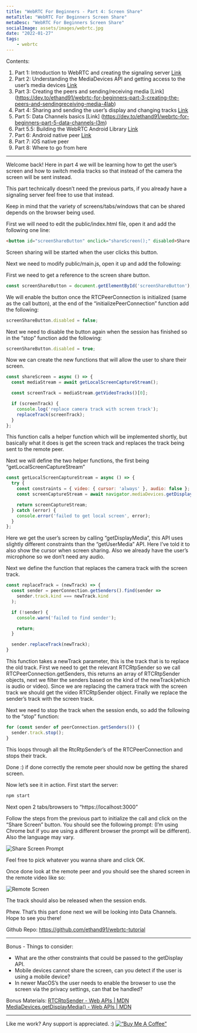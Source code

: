 ```yaml
---
title: "WebRTC For Beginners - Part 4: Screen Share"
metaTitle: "WebRTC For Beginners Screen Share"
metaDesc: "WebRTC For Beginners Screen Share"
socialImage: assets/images/webrtc.jpg
date: "2022-01-27"
tags:
	- webrtc
---
```


Contents:
1. Part 1: Introduction to WebRTC and creating the signaling server [Link](https://dev.to/ethand91/webrtc-for-beginners-1l14)
2. Part 2: Understanding the MediaDevices API and getting access to the user’s media devices [Link](https://dev.to/ethand91/webrtc-for-beginners-part-2-mediadevices-142d)
3. Part 3: Creating the peers and sending/receiving media [Link] (https://dev.to/ethand91/webrtc-for-beginners-part-3-creating-the-peers-and-sendingreceiving-media-4lab)
4. Part 4: Sharing and sending the user’s display and changing tracks [Link](https://dev.to/ethand91/webrtc-for-beginners-part-4-screen-share-42p6)
5. Part 5: Data Channels basics [Link] (https://dev.to/ethand91/webrtc-for-beginners-part-5-data-channels-l3m)
6. Part 5.5: Building the WebRTC Android Library [Link](https://dev.to/ethand91/webrtc-for-beginners-part-55-building-the-webrtc-android-library-e8l)
7. Part 6: Android native peer [Link](https://dev.to/ethand91/webrtc-for-beginners-part-6-android-231l)
8. Part 7: iOS native peer
9. Part 8: Where to go from here

- - - -

Welcome back! Here in part 4 we will be learning how to get the user’s screen and how to switch media tracks so that instead of the camera the screen will be sent instead.

This part technically doesn’t need the previous parts, if you already have a signaling server feel free to use that instead.

Keep in mind that the variety of screens/tabs/windows that can be shared depends on the browser being used.

First we will need to edit the public/index.html file, open it and add the following one line:

```html
<button id="screenShareButton" onclick="shareScreen();" disabled>Share Screen</button>
```

Screen sharing will be started when the user clicks this button.

Next we need to modify public/main.js, open it up and add the following:

First we need to get a reference to the screen share button.

```javascript
const screenShareButton = document.getElementById('screenShareButton');
``` 

We will enable the button once the RTCPeerConnection is initialized (same as the call button), at the end of the “initializePeerConnection” function add the following:

```javascript
screenShareButton.disabled = false;
```

Next we need to disable the button again when the session has finished so in the “stop” function add the following:

```javascript
screenShareButton.disabled = true;
```

Now we can create the new functions that will allow the user to share their screen.

```javascript
const shareScreen = async () => {
  const mediaStream = await getLocalScreenCaptureStream();

  const screenTrack = mediaStream.getVideoTracks()[0];

  if (screenTrack) {
    console.log('replace camera track with screen track');
    replaceTrack(screenTrack);
  }
};
```

This function calls a helper function which will be implemented shortly, but basically what it does is get the screen track and replaces the track being sent to the remote peer.

Next we will define the two helper functions, the first being “getLocalScreenCaptureStream”

```javascript
const getLocalScreenCaptureStream = async () => {
  try {
    const constraints = { video: { cursor: 'always' }, audio: false };
    const screenCaptureStream = await navigator.mediaDevices.getDisplayMedia(constraints);

    return screenCaptureStream;
  } catch (error) {
    console.error('failed to get local screen', error);
  }
};
```

Here we get the user’s screen by calling “getDisplayMedia”, this API uses slightly different constraints than the “getUserMedia” API. Here I’ve told it to also show the cursor when screen sharing. Also we already have the user’s microphone so we don’t need any audio.

Next we define the function that replaces the camera track with the screen track.

```javascript
const replaceTrack = (newTrack) => {
  const sender = peerConnection.getSenders().find(sender =>
    sender.track.kind === newTrack.kind 
  );

  if (!sender) {
    console.warn('failed to find sender');

    return;
  }

  sender.replaceTrack(newTrack);
}
```

This function takes a newTrack parameter, this is the track that is to replace the old track.
First we need to get the relevant RTCRtpSender so we call RTCPeerConnection.getSenders, this returns an array of RTCRtpSender objects, next we filter the senders based on the kind of the newTrack(which is audio or video). 
Since we are replacing the camera track with the screen track we should get the video RTCRtpSender object.
Finally we replace the sender’s track with the screen track. 

Next we need to stop the track when the session ends, so add the following to the “stop” function:

```javascript
for (const sender of peerConnection.getSenders()) {
  sender.track.stop();
}
```

This loops through all the RtcRtpSender’s of the RTCPeerConnection and stops their track. 

Done :) if done correctly the remote peer should now be getting the shared screen.

Now let’s see it in action. First start the server:

```bash
npm start
```

Next open 2 tabs/browsers to “https://localhost:3000”

Follow the steps from the previous part to initialize the call and click on the “Share Screen” button. You should see the following prompt: (I’m using Chrome but if you are using a different browser the prompt will be different). Also the language may vary.

![Share Screen Prompt](https://i.ibb.co/njL8HKz/2022-01-27-11-01-33.png)

Feel free to pick whatever you wanna share and click OK. 

Once done look at the remote peer and you should see the shared screen in the remote video like so:

![Remote Screen](https://i.ibb.co/6HJMzpG/2022-01-27-11-02-04.png)

The track should also be released when the session ends.

Phew. That’s this part done next we will be looking into Data Channels. Hope to see you there!

Github Repo:
https://github.com/ethand91/webrtc-tutorial

- - - -

Bonus - Things to consider:
* What are the other constraints that could be passed to the getDisplay API.
* Mobile devices cannot share the screen, can you detect if the user is using a mobile device?
* In newer MacOS’s the user needs to enable the browser to use the screen via the privacy settings, can that be handled?

Bonus Materials:
[RTCRtpSender - Web APIs | MDN](https://developer.mozilla.org/en-US/docs/Web/API/RTCRtpSender)
[MediaDevices.getDisplayMedia() - Web APIs | MDN](https://developer.mozilla.org/en-US/docs/Web/API/MediaDevices/getDisplayMedia)

- - - -

Like me work? Any support is appreciated. :)
[![“Buy Me A Coffee”](https://www.buymeacoffee.com/assets/img/custom_images/orange_img.png)](https://www.buymeacoffee.com/ethand9999)
